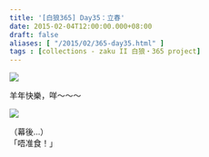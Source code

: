 ```yaml
---
title: '[白狼365] Day35：立春'
date: 2015-02-04T12:00:00.000+08:00
draft: false
aliases: [ "/2015/02/365-day35.html" ]
tags : [collections - zaku II 白狼・365 project]
---
```


[![](https://farm8.staticflickr.com/7488/16126678725_9896a1da7e_z.jpg)](https://farm8.staticflickr.com/7488/16126678725_9896a1da7e_z.jpg)

羊年快樂，咩～～～  

[![](https://farm8.staticflickr.com/7516/16100883036_485df433ec_z.jpg)](https://farm8.staticflickr.com/7516/16100883036_485df433ec_z.jpg)

（幕後...）  
「唔准食！」